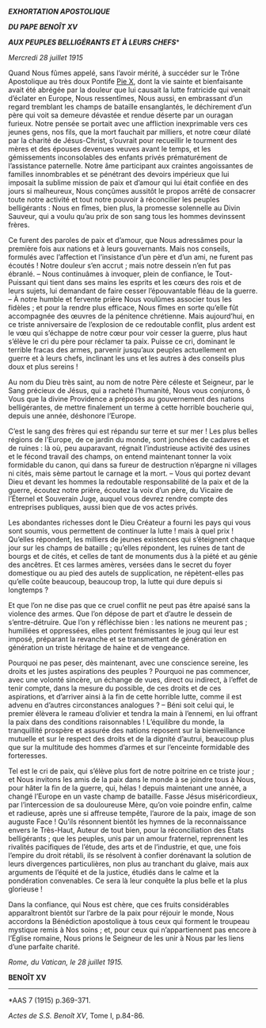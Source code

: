 ***EXHORTATION APOSTOLIQUE***

***DU PAPE BENOÎT XV***

***AUX PEUPLES BELLIGÉRANTS ET À LEURS CHEFS****

*Mercredi 28 juillet 1915*

Quand Nous fûmes appelé, sans l’avoir mérité, à succéder sur le Trône Apostolique au très doux Pontife [Pie X](/content/pius-x/fr.html), dont la vie sainte et bienfaisante avait été abrégée par la douleur que lui causait la lutte fratricide qui venait d’éclater en Europe, Nous ressentîmes, Nous aussi, en embrassant d’un regard tremblant les champs de bataille ensanglantés, le déchirement d’un père qui voit sa demeure dévastée et rendue déserte par un ouragan furieux. Notre pensée se portait avec une affliction inexprimable vers ces jeunes gens, nos fils, que la mort fauchait par milliers, et notre cœur dilaté par la charité de Jésus-Christ, s’ouvrait pour recueillir le tourment des mères et des épouses devenues veuves avant le temps, et les gémissements inconsolables des enfants privés prématurément de l’assistance paternelle. Notre âme participant aux craintes angoissantes de familles innombrables et se pénétrant des devoirs impérieux que lui imposait la sublime mission de paix et d’amour qui lui était confiée en des jours si malheureux, Nous conçûmes aussitôt le propos arrêté de consacrer toute notre activité et tout notre pouvoir à réconcilier les peuples belligérants : Nous en fîmes, bien plus, la promesse solennelle au Divin Sauveur, qui a voulu qu’au prix de son sang tous les hommes devinssent frères.

Ce furent des paroles de paix et d’amour, que Nous adressâmes pour la première fois aux nations et à leurs gouvernants. Mais nos conseils, formulés avec l’affection et l’insistance d’un père et d’un ami, ne furent pas écoutés ! Notre douleur s’en accrut ; mais notre dessein n’en fut pas ébranlé. – Nous continuâmes à invoquer, plein de confiance, le Tout-Puissant qui tient dans ses mains les esprits et les cœurs des rois et de leurs sujets, lui demandant de faire cesser l’épouvantable fléau de la guerre. – À notre humble et fervente prière Nous voulûmes associer tous les fidèles ; et pour la rendre plus efficace, Nous fîmes en sorte qu’elle fût accompagnée des œuvres de la pénitence chrétienne. Mais aujourd’hui, en ce triste anniversaire de l’explosion de ce redoutable conflit, plus ardent est le vœu qui s’échappe de notre cœur pour voir cesser la guerre, plus haut s’élève le cri du père pour réclamer ta paix. Puisse ce cri, dominant le terrible fracas des armes, parvenir jusqu’aux peuples actuellement en guerre et à leurs chefs, inclinant les uns et les autres à des conseils plus doux et plus sereins !

Au nom du Dieu très saint, au nom de notre Père céleste et Seigneur, par le Sang précieux de Jésus, qui a racheté l’humanité, Nous vous conjurons, ô Vous que la divine Providence a préposés au gouvernement des nations belligérantes, de mettre finalement un terme à cette horrible boucherie qui, depuis une année, déshonore l’Europe.

C’est le sang des frères qui est répandu sur terre et sur mer ! Les plus belles régions de l’Europe, de ce jardin du monde, sont jonchées de cadavres et de ruines : là où, peu auparavant, régnait l’industrieuse activité des usines et le fécond travail des champs, on entend maintenant tonner la voix formidable du canon, qui dans sa fureur de destruction n’épargne ni villages ni cités, mais sème partout le carnage et la mort. – Vous qui portez devant Dieu et devant les hommes la redoutable responsabilité de la paix et de la guerre, écoutez notre prière, écoutez la voix d’un père, du Vicaire de l’Éternel et Souverain Juge, auquel vous devrez rendre compte des entreprises publiques, aussi bien que de vos actes privés.

Les abondantes richesses dont le Dieu Créateur a fourni les pays qui vous sont soumis, vous permettent de continuer la lutte ! mais à quel prix ! Qu’elles répondent, les milliers de jeunes existences qui s’éteignent chaque jour sur les champs de bataille ; qu’elles répondent, les ruines de tant de bourgs et de cités, et celles de tant de monuments dus à la piété et au génie des ancêtres. Et ces larmes amères, versées dans le secret du foyer domestique ou au pied des autels de supplication, ne répètent-elles pas qu’elle coûte beaucoup, beaucoup trop, la lutte qui dure depuis si longtemps ?

Et que l’on ne dise pas que ce cruel conflit ne peut pas être apaisé sans la violence des armes. Que l’on dépose de part et d’autre le dessein de s’entre-détruire. Que l’on y réfléchisse bien : les nations ne meurent pas ; humiliées et oppressées, elles portent frémissantes le joug qui leur est imposé, préparant la revanche et se transmettant de génération en génération un triste héritage de haine et de vengeance.

Pourquoi ne pas peser, dès maintenant, avec une conscience sereine, les droits et les justes aspirations des peuples ? Pourquoi ne pas commencer, avec une volonté sincère, un échange de vues, direct ou indirect, à l’effet de tenir compte, dans la mesure du possible, de ces droits et de ces aspirations, et d’arriver ainsi à la fin de cette horrible lutte, comme il est advenu en d’autres circonstances analogues ? – Béni soit celui qui, le premier élèvera le rameau d’olivier et tendra la main à l’ennemi, en lui offrant la paix dans des conditions raisonnables ! L’équilibre du monde, la tranquillité prospère et assurée des nations reposent sur la bienveillance mutuelle et sur le respect des droits et de la dignité d’autrui, beaucoup plus que sur la multitude des hommes d’armes et sur l’enceinte formidable des forteresses.

Tel est le cri de paix, qui s’élève plus fort de notre poitrine en ce triste jour ; et Nous invitons les amis de la paix dans le monde à se joindre tous à Nous, pour hâter la fin de la guerre, qui, hélas ! depuis maintenant une année, a changé l’Europe en un vaste champ de bataille. Fasse Jésus miséricordieux, par l’intercession de sa douloureuse Mère, qu’on voie poindre enfin, calme et radieuse, après une si affreuse tempête, l’aurore de la paix, image de son auguste Face ! Qu’ils résonnent bientôt les hymnes de la reconnaissance envers le Très-Haut, Auteur de tout bien, pour la réconciliation des États belligérants ; que les peuples, unis par un amour fraternel, reprennent les rivalités pacifiques de l’étude, des arts et de l’industrie, et que, une fois l’empire du droit rétabli, ils se résolvent à confier dorénavant la solution de leurs divergences particulières, non plus au tranchant du glaive, mais aux arguments de l’équité et de la justice, étudiés dans le calme et la pondération convenables. Ce sera là leur conquête la plus belle et la plus glorieuse !

Dans la confiance, qui Nous est chère, que ces fruits considérables apparaîtront bientôt sur l’arbre de la paix pour réjouir le monde, Nous accordons la Bénédiction apostolique à tous ceux qui forment le troupeau mystique remis à Nos soins ; et, pour ceux qui n’appartiennent pas encore à l’Église romaine, Nous prions le Seigneur de les unir à Nous par les liens d’une parfaite charité.

*Rome, du Vatican, le 28 juillet 1915.*

**BENOÎT XV**

* * *

*AAS 7 (1915) p.369-371.

*Actes de S.S. Benoît XV*, Tome I, p.84-86.